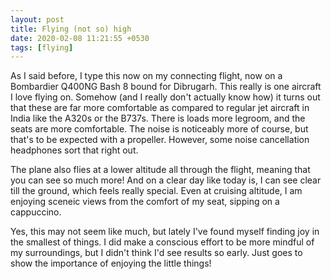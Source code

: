 ```yaml
---
layout: post
title: Flying (not so) high
date: 2020-02-08 11:21:55 +0530
tags: [flying]
---
```

As I said before, I type this now on my connecting flight, now on a Bombardier Q400NG Bash 8 bound for Dibrugarh. This really is one aircraft I love flying on. Somehow (and I really don't actually know how) it turns out that these are far more comfortable as compared to regular jet aircraft in India like the A320s or the B737s. There is loads more legroom, and the seats are more comfortable. The noise is noticeably more of course, but that's to be expected with a propeller. However, some noise cancellation headphones sort that right out.

The plane also flies at a lower altitude all through the flight, meaning that you can see so much more! And on a clear day like today is, I can see clear till the ground, which feels really special. Even at cruising altitude, I am enjoying sceneic views from the comfort of my seat, sipping on a cappuccino.

Yes, this may not seem like much, but lately I've found myself finding joy in the smallest of things. I did make a conscious effort to be more mindful of my surroundings, but I didn't think I'd see results so early. Just goes to show the importance of enjoying the little things!
